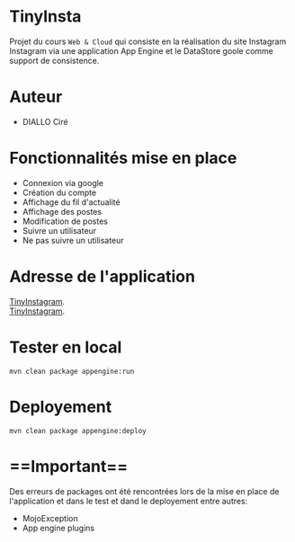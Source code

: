 # TinyInsta   
Projet du cours `Web & Cloud` qui consiste en la réalisation du site Instagram Instagram via une application App Engine et le DataStore goole comme support de consistence.  

# Auteur  
+ DIALLO Ciré   

# Fonctionnalités mise en place  
+ Connexion via google  
+ Création du compte  
+ Affichage du fil d'actualité  
+ Affichage des postes  
+ Modification de postes  
+ Suivre un utilisateur  
+ Ne pas suivre un utilisateur  

# Adresse de l'application  
[TinyInstagram](tinyinsta-333420.oa.r.appspot.com).  
[TinyInstagram](tinyinsta-333420.appsport.com).  

# Tester en local  
`mvn clean package appengine:run`  

# Deployement  
`mvn clean package appengine:deploy`  

# ==Important==  
Des erreurs de packages ont été rencontrées lors de la mise en place de l'application et dans le test et dand le deployement entre autres:  
+ MojoException    
+ App engine plugins  
 
